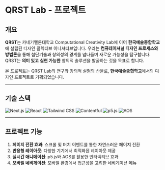 # QRST Lab - 프로젝트

## 개요

**QRST**는 카네기멜론대학교 Computational Creativity Lab에 이어 **한국예술종합학교**에 설립된 디자인 콜렉티브 이니셔티브입니다. 우리는 **컴퓨테이셔널 디자인 프로세스와 방법론**을 통해 첨단기술과 창의성의 경계를 넘나들며 새로운 가능성을 탐구합니다. QRST는 **의미 있고 실현 가능한** 창의적 솔루션을 발굴하는 것을 목표로 합니다.

본 프로젝트는 QRST Lab의 연구와 창의적 실험의 산물로, **한국예술종합학교**에서의 디자인 프로젝트로 기획되었습니다.

---

## 기술 스택

<p align="left">
  <img src="https://img.shields.io/badge/Next.js-white?style=plastic&logo=next.js&logoColor=000000" alt="Next.js"/>
  <img src="https://img.shields.io/badge/React-white?style=plastic&logo=react&logoColor=61DAFB" alt="React"/>
  <img src="https://img.shields.io/badge/Tailwind%20CSS-white?style=plastic&logo=tailwind-css&logoColor=06B6D4" alt="Tailwind CSS"/>
  <img src="https://img.shields.io/badge/Contentful-white?style=plastic&logo=contentful&logoColor=2478CC" alt="Contentful"/>
  <img src="https://img.shields.io/badge/p5.js-white?style=plastic&logo=p5.js&logoColor=ED225D" alt="p5.js"/>
  <img src="https://img.shields.io/badge/AOS-white?style=plastic&logo=aos&logoColor=007ACC" alt="AOS"/>
</p>

---

## 프로젝트 기능

1. **페이지 전환 효과**: 스크롤 및 터치 이벤트를 통한 자연스러운 페이지 전환
2. **반응형 레이아웃**: 다양한 기기에서 최적화된 레이아웃 제공
3. **실시간 애니메이션**: p5.js와 AOS를 활용한 인터랙티브 효과
4. **모바일 네비게이션**: 모바일 환경에서 접근성을 고려한 네비게이션 메뉴